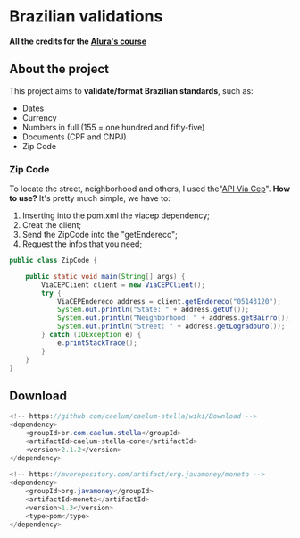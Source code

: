 # Brazilian validations
**All the credits for the [Alura's course](https://www.alura.com.br/planos-cursos-online)**

## About the project

This project aims to **validate/format Brazilian standards**, such as:
* Dates
* Currency
* Numbers in full (155 = one hundred and fifty-five)
* Documents (CPF and CNPJ)
* Zip Code

### Zip Code
To locate the street, neighborhood and others, I used the"[API  Via Cep](http://viacep.com.br/)".
**How to use?**
It's pretty much simple, we have to:
1. Inserting into the pom.xml the viacep dependency;
2. Creat the client;
3. Send the ZipCode into the "getEndereco";
4. Request the infos that you need;

```java
public class ZipCode {

	public static void main(String[] args) {
		ViaCEPClient client = new ViaCEPClient();
		try {
			ViaCEPEndereco address = client.getEndereco("05143120");
			System.out.println("State: " + address.getUf());
			System.out.println("Neighborhood: " + address.getBairro());
			System.out.println("Street: " + address.getLogradouro());
		} catch (IOException e) {
			e.printStackTrace();
		}
	}
}
```

## Download
```java
<!-- https://github.com/caelum/caelum-stella/wiki/Download -->
<dependency>
	<groupId>br.com.caelum.stella</groupId>
	<artifactId>caelum-stella-core</artifactId>
	<version>2.1.2</version>
</dependency>
	
<!-- https://mvnrepository.com/artifact/org.javamoney/moneta -->
<dependency>
	<groupId>org.javamoney</groupId>
	<artifactId>moneta</artifactId>
	<version>1.3</version>
	<type>pom</type>
</dependency>
```

